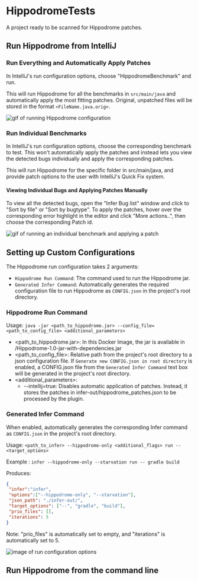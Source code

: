 # HippodromeTests
A project ready to be scanned for Hippodrome patches.

## Run Hippodrome from IntelliJ
### Run Everything and Automatically Apply Patches

In IntelliJ's run configuration options, choose "HippodromeBenchmark" and run.

This will run Hippodrome for all the benchmarks in `src/main/java` and automatically apply the most fitting patches. Original, unpatched files will be stored in the format `<FileName.java.orig>`.

![gif of running Hippodrome configuration](https://i.imgur.com/z2UpFco.gif)

### Run Individual Benchmarks

In IntelliJ's run configuration options, choose the corresponding benchmark to test. This won't automatically apply the patches and instead lets you view the detected bugs individually and apply the corresponding patches.

This will run Hippodrome for the specific folder in src/main/java, and provide patch options to the user with IntelliJ's Quick Fix system.

#### Viewing Individual Bugs and Applying Patches Manually

To view all the detected bugs, open the "Infer Bug list" window and click to "Sort by file" or "Sort by bugtype". To apply the patches, hover over the corresponding error highlight in the editor and click "More actions..", then choose the corresponding Patch id.


![gif of running an individual benchmark and applying a patch](https://i.imgur.com/lbYcEXv.gif)

## Setting up Custom Configurations
The Hippodrome run configuration takes 2 arguments:
* `Hippodrome Run Command`: The command used to run the Hippodrome jar.
* `Generated Infer Command`: Automatically generates the required configuration file to run Hippodrome as `CONFIG.json` in the project's root directory.

### Hippodrome Run Command
Usage:
`java -jar <path_to_hippodrome.jar> --config_file=<path_to_config_file> <additional_parameters>`
* <path_to_hippodrome.jar>: In this Docker Image, the jar is available in /Hippodrome-1.0-jar-with-dependencies.jar
* <path_to_config_file>: Relative path from the project's root directory to a json configuration file. If `Generate new CONFIG.json in root directory` is enabled, a CONFIG.json file from the `Generated Infer Command` text box will be generated in the project's root directory.
* <additional_parameters>: 
  * --intellij=true: Disables automatic application of patches. Instead, it stores the patches in infer-out/hippodrome_patches.json to be processed by the plugin.
  
### Generated Infer Command
When enabled, automatically generates the corresponding Infer command as `CONFIG.json` in the project's root directory.

Usage:
`<path_to_infer> --hippodrome-only <additional_flags> run -- <target_options>`

Example : `infer --hippodrome-only --starvation run -- gradle build`

Produces: 
```json
{
 "infer":"infer",
 "options":["--hippodrome-only", "--starvation"],
 "json_path": "./infer-out/",
 "target_options": ["--", "gradle", "build"],
 "prio_files": [],
 "iterations": 5
}
```
Note: "prio_files" is automatically set to empty, and "iterations" is automatically set to 5.


![image of run configuration options](https://imgur.com/VvAvo6L.png)

## Run Hippodrome from the command line
